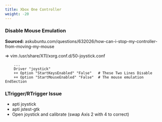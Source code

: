 ```yaml
---
title: Xbox One Controller
weight: -20
---
```


### Disable Mouse Emulation
**Sourced:** askubuntu.com/questions/632026/how-can-i-stop-my-controller-from-moving-my-mouse

=> vim /usr/share/X11/xorg.conf.d/50-joystick.conf

```
	...
	Driver "joystick"
	++ Option "StartKeysEnabled" "False"   # These Two Lines Disable
	++ Option "StartMouseEnabled" "False"  # The mouse emulation
EndSection
```

### LTrigger/RTrigger Issue
- apti joystick
- apti jstest-gtk
- Open joystick and calibrate (swap Axis 2 with 4 to correct)
